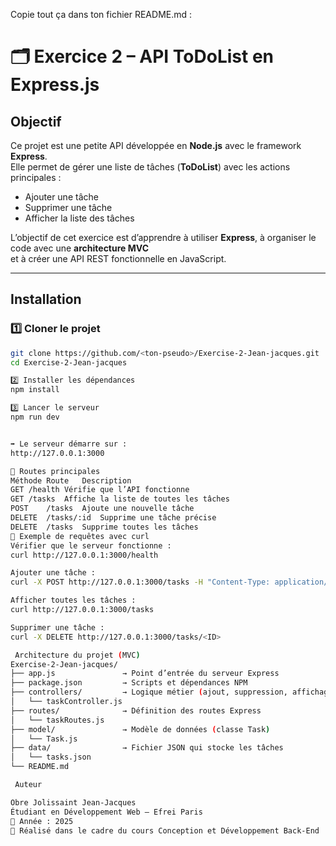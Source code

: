  Copie tout ça dans ton fichier README.md :
# 🗂️ Exercice 2 – API ToDoList en Express.js

##  Objectif
Ce projet est une petite API développée en **Node.js** avec le framework **Express**.  
Elle permet de gérer une liste de tâches (**ToDoList**) avec les actions principales :
- Ajouter une tâche  
- Supprimer une tâche  
- Afficher la liste des tâches  

L’objectif de cet exercice est d’apprendre à utiliser **Express**, à organiser le code avec une **architecture MVC**  
et à créer une API REST fonctionnelle en JavaScript.

---

##  Installation

### 1️⃣ Cloner le projet
```bash
git clone https://github.com/<ton-pseudo>/Exercise-2-Jean-jacques.git
cd Exercise-2-Jean-jacques

2️⃣ Installer les dépendances
npm install

3️⃣ Lancer le serveur
npm run dev


➡️ Le serveur démarre sur :
http://127.0.0.1:3000

🔗 Routes principales
Méthode	Route	Description
GET	/health	Vérifie que l’API fonctionne
GET	/tasks	Affiche la liste de toutes les tâches
POST	/tasks	Ajoute une nouvelle tâche
DELETE	/tasks/:id	Supprime une tâche précise
DELETE	/tasks	Supprime toutes les tâches
🧩 Exemple de requêtes avec curl
Vérifier que le serveur fonctionne :
curl http://127.0.0.1:3000/health

Ajouter une tâche :
curl -X POST http://127.0.0.1:3000/tasks -H "Content-Type: application/json" -d "{\"title\":\"Faire les courses\",\"notes\":\"Lait, œufs, pain\"}"

Afficher toutes les tâches :
curl http://127.0.0.1:3000/tasks

Supprimer une tâche :
curl -X DELETE http://127.0.0.1:3000/tasks/<ID>

 Architecture du projet (MVC)
Exercise-2-Jean-jacques/
├── app.js               → Point d’entrée du serveur Express
├── package.json         → Scripts et dépendances NPM
├── controllers/         → Logique métier (ajout, suppression, affichage)
│   └── taskController.js
├── routes/              → Définition des routes Express
│   └── taskRoutes.js
├── model/               → Modèle de données (classe Task)
│   └── Task.js
├── data/                → Fichier JSON qui stocke les tâches
│   └── tasks.json
└── README.md

 Auteur

Obre Jolissaint Jean-Jacques
Étudiant en Développement Web – Efrei Paris
📆 Année : 2025
💬 Réalisé dans le cadre du cours Conception et Développement Back-End